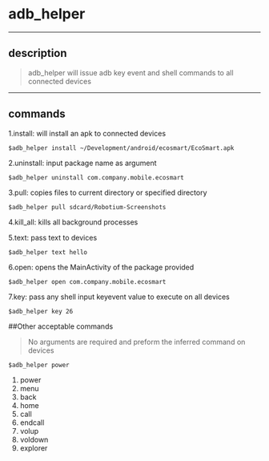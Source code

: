 # adb_helper

----
## description

> adb_helper will issue adb key event and shell commands to all connected devices

----
## commands
1.install: will install an apk to connected devices

    $adb_helper install ~/Development/android/ecosmart/EcoSmart.apk


2.uninstall: input package name as argument

    $adb_helper uninstall com.company.mobile.ecosmart

3.pull: copies files to current directory or specified directory

    $adb_helper pull sdcard/Robotium-Screenshots

4.kill_all: kills all background processes

5.text: pass text to devices

    $adb_helper text hello

6.open: opens the MainActivity of the package provided

    $adb_helper open com.company.mobile.ecosmart

7.key: pass any shell input  keyevent value to execute on all devices

    $adb_helper key 26

##Other acceptable commands
>No arguments are required and preform the inferred command on devices

    $adb_helper power

1. power
2. menu
3. back
4. home
5. call
6. endcall
7. volup
8. voldown
9. explorer
